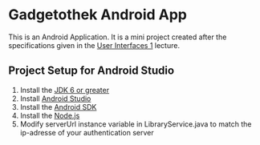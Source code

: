 # Gadgetothek Android App
This is an Android Application.
It is a mini project created after the specifications given
in the [User Interfaces 1](http://studien.hsr.ch/allModules/23868_M_UIn1.html) lecture.

## Project Setup for Android Studio 

1. Install the [JDK 6 or greater](http://www.oracle.com/technetwork/java/javase/downloads/index.html)
2. Install [Android Studio](https://developer.android.com/sdk/installing/studio.html)
3. Install the [Android SDK](https://developer.android.com/sdk/installing/index.html)
4. Install the [Node.js](http://nodejs.org/)
5. Modify serverUrl instance variable in LibraryService.java to match the ip-adresse of your authentication server
